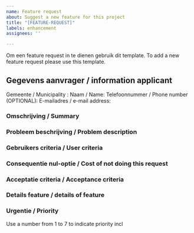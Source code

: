 ```yaml
---
name: Feature request
about: Suggest a new feature for this project
title: "[FEATURE-REQUEST]"
labels: enhancement
assignees: ''

---
```


Om een feature request in te dienen gebruik dit template. 
To add a new feature request please use this template.

## Gegevens aanvrager / information applicant

Gemeente / Municipality : 
Naam / Name:
Telefoonnummer / Phone number (OPTIONAL):
E-mailadres / e-mail address:

### Omschrijving / Summary

### Probleem beschrijving / Problem description

### Gebruikers criteria / User criteria

### Consequentie nul-optie / Cost of not doing this request

### Acceptatie criteria / Acceptance criteria

### Details feature / details of feature

### Urgentie / Priority
Use a number from 1 to 7 to indicate priority incl
